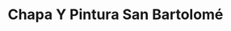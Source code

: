 ---
title: "Chapa Y Pintura San Bartolomé"
url: /el-talar/chapa-y-pintura-san-bartolome/
shop: reparación de automóviles
---
